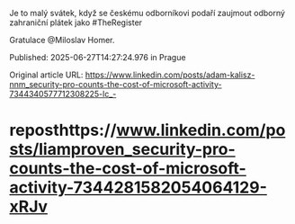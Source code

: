 Je to malý svátek, když se českému odborníkovi podaří zaujmout odborný zahraniční plátek jako #TheRegister

Gratulace @Miloslav Homer.


Published: 2025-06-27T14:27:24.976 in Prague

Original article URL: https://www.linkedin.com/posts/adam-kalisz-nnm_security-pro-counts-the-cost-of-microsoft-activity-7344340577712308225-lc_-

# reposthttps://www.linkedin.com/posts/liamproven_security-pro-counts-the-cost-of-microsoft-activity-7344281582054064129-xRJv